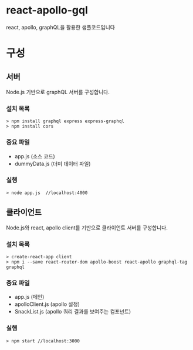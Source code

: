 # react-apollo-gql
react, apollo, graphQL을 활용한 샘플코드입니다

# 구성
## 서버
Node.js 기반으로 graphQL 서버를 구성합니다.

### 설치 목록
```
> npm install graphql express express-graphql
> npm install cors
```

### 중요 파일
* app.js (소스 코드)
* dummyData.js (더미 데이터 파일)

### 실행
```
> node app.js  //localhost:4000
```

## 클라이언트
Node.js와 react, apollo client를 기반으로 클라이언트 서버를 구성합니다.

### 설치 목록
```
> create-react-app client
> npm i --save react-router-dom apollo-boost react-apollo graphql-tag graphql
```

### 중요 파일
* app.js (메인)
* apolloClient.js (apollo 설정)
* SnackList.js (apollo 쿼리 결과를 보여주는 컴포넌트)

### 실행
```
> npm start //localhost:3000
```
